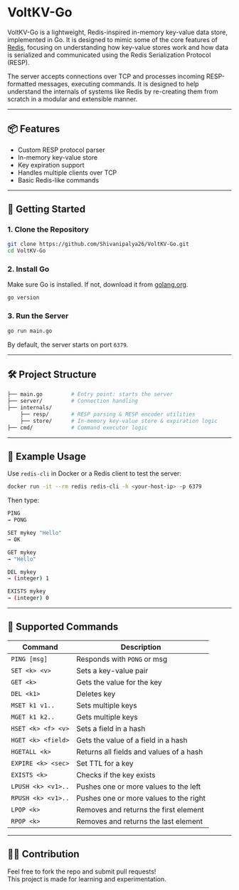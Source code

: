 
# VoltKV-Go

VoltKV-Go is a lightweight, Redis-inspired in-memory key-value data store, implemented in Go.  It is designed to mimic some of the core features of [Redis](https://redis.io/), focusing on understanding how key-value stores work and how data is serialized and communicated using the Redis Serialization Protocol (RESP).

The server accepts connections over TCP and processes incoming RESP-formatted messages, executing commands. It is designed to help understand the internals of systems like Redis by re-creating them from scratch in a modular and extensible manner.

---

## 📦 Features

- Custom RESP protocol parser
- In-memory key-value store
- Key expiration support 
- Handles multiple clients over TCP
- Basic Redis-like commands

---

## 🚀 Getting Started

### 1. **Clone the Repository**
```bash
git clone https://github.com/Shivanipalya26/VoltKV-Go.git
cd VoltKV-Go
```

### 2. **Install Go**

Make sure Go is installed. If not, download it from [golang.org](https://golang.org/dl/).

```bash
go version
```

### 3. **Run the Server**
```bash
go run main.go
```

By default, the server starts on port `6379`.

---

## 🛠️ Project Structure

```bash
├── main.go         # Entry point: starts the server
├── server/         # Connection handling 
├── internals/           
    ├── resp/       # RESP parsing & RESP encoder utilities
    ├── store/      # In-memory key-value store & expiration logic
├── cmd/            # Command executor logic
```

---

## 🧪 Example Usage

Use `redis-cli` in Docker or a Redis client to test the server:

```bash
docker run -it --rm redis redis-cli -h <your-host-ip> -p 6379
```

Then type:
```bash
PING
→ PONG

SET mykey "Hello"
→ OK

GET mykey
→ "Hello"

DEL mykey
→ (integer) 1

EXISTS mykey
→ (integer) 0
```

---

## 🔧 Supported Commands

| Command        | Description                        |
|----------------|------------------------------------|
| `PING [msg]`   | Responds with `PONG` or msg        |
| `SET <k> <v>`  | Sets a key-value pair              |
| `GET <k>`      | Gets the value for the key         |
| `DEL <k1>`     | Deletes key                        |
| `MSET k1 v1..` | Sets multiple keys                 |
| `MGET k1 k2..` | Gets multiple keys                 |
| `HSET <k> <f> <v>`   | Sets a field in a hash     |
| `HGET <k> <field>`   | Gets the value of a field in a hash         |
| `HGETALL <k>`        | Returns all fields and values of a hash     |
| `EXPIRE <k> <sec>` | Set TTL for a key             |
| `EXISTS <k>`      | Checks if the key exists      |
| `LPUSH <k> <v1>..`   | Pushes one or more values to the left       |
| `RPUSH <k> <v1>..`   | Pushes one or more values to the right      |
| `LPOP <k>`           | Removes and returns the first element       |
| `RPOP <k>`           | Removes and returns the last element        |

---

## 🧑‍💻 Contribution

Feel free to fork the repo and submit pull requests!  
This project is made for learning and experimentation.